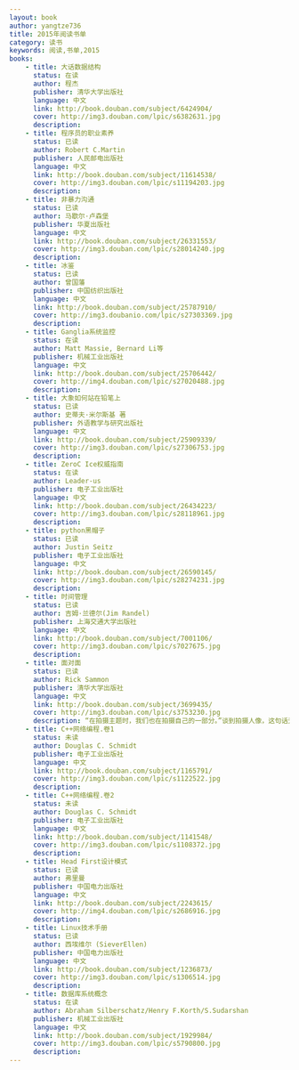 ```yaml
---
layout: book
author: yangtze736
title: 2015年阅读书单
category: 读书
keywords: 阅读,书单,2015
books: 
    - title: 大话数据结构
      status: 在读
      author: 程杰
      publisher: 清华大学出版社
      language: 中文
      link: http://book.douban.com/subject/6424904/
      cover: http://img3.douban.com/lpic/s6382631.jpg
      description:
    - title: 程序员的职业素养
      status: 已读
      author: Robert C.Martin
      publisher: 人民邮电出版社
      language: 中文
      link: http://book.douban.com/subject/11614538/
      cover: http://img3.douban.com/lpic/s11194203.jpg
      description:
    - title: 非暴力沟通
      status: 已读
      author: 马歇尔·卢森堡
      publisher: 华夏出版社
      language: 中文
      link: http://book.douban.com/subject/26331553/
      cover: http://img3.douban.com/lpic/s28014240.jpg
      description:
    - title: 冰鉴
      status: 已读
      author: 曾国藩
      publisher: 中国纺织出版社
      language: 中文
      link: http://book.douban.com/subject/25787910/
      cover: http://img3.doubanio.com/lpic/s27303369.jpg
      description:
    - title: Ganglia系统监控
      status: 在读
      author: Matt Massie, Bernard Li等
      publisher: 机械工业出版社
      language: 中文
      link: http://book.douban.com/subject/25706442/
      cover: http://img4.douban.com/lpic/s27020488.jpg
      description:
    - title: 大象如何站在铅笔上
      status: 已读
      author: 史蒂夫·米尔斯基 著
      publisher: 外语教学与研究出版社 
      language: 中文
      link: http://book.douban.com/subject/25909339/
      cover: http://img3.douban.com/lpic/s27306753.jpg
      description:
    - title: ZeroC Ice权威指南
      status: 在读
      author: Leader-us
      publisher: 电子工业出版社
      language: 中文
      link: http://book.douban.com/subject/26434223/
      cover: http://img3.douban.com/lpic/s28118961.jpg
      description:
    - title: python黑帽子
      status: 已读
      author: Justin Seitz
      publisher: 电子工业出版社
      language: 中文
      link: http://book.douban.com/subject/26590145/
      cover: http://img3.douban.com/lpic/s28274231.jpg
      description:
    - title: 时间管理
      status: 已读
      author: 吉姆·兰德尔(Jim Randel)
      publisher: 上海交通大学出版社
      language: 中文
      link: http://book.douban.com/subject/7001106/
      cover: http://img3.douban.com/lpic/s7027675.jpg
      description:
    - title: 面对面
      status: 已读
      author: Rick Sammon
      publisher: 清华大学出版社
      language: 中文
      link: http://book.douban.com/subject/3699435/
      cover: http://img3.douban.com/lpic/s3753230.jpg
      description: “在拍摄主题时，我们也在拍摄自己的一部分。”谈到拍摄人像，这句话无疑是我能与你分享的最重要的拍摄技巧。因为你通过自己的动作，下意识地“指引着”主题来反映你的感受。
    - title: C++网络编程.卷1
      status: 未读
      author: Douglas C. Schmidt
      publisher: 电子工业出版社
      language: 中文
      link: http://book.douban.com/subject/1165791/
      cover: http://img3.douban.com/lpic/s1122522.jpg
      description:
    - title: C++网络编程.卷2
      status: 未读
      author: Douglas C. Schmidt
      publisher: 电子工业出版社
      language: 中文
      link: http://book.douban.com/subject/1141548/
      cover: http://img3.douban.com/lpic/s1108372.jpg
      description:
    - title: Head First设计模式
      status: 已读
      author: 弗里曼 
      publisher: 中国电力出版社
      language: 中文
      link: http://book.douban.com/subject/2243615/
      cover: http://img4.douban.com/lpic/s2686916.jpg
      description:
    - title: Linux技术手册
      status: 已读
      author: 西埃维尔 (SieverEllen) 
      publisher: 中国电力出版社
      language: 中文
      link: http://book.douban.com/subject/1236873/
      cover: http://img3.douban.com/lpic/s1306514.jpg
      description:
    - title: 数据库系统概念
      status: 在读
      author: Abraham Silberschatz/Henry F.Korth/S.Sudarshan
      publisher: 机械工业出版社
      language: 中文
      link: http://book.douban.com/subject/1929984/
      cover: http://img3.douban.com/lpic/s5790800.jpg
      description:
---
```


